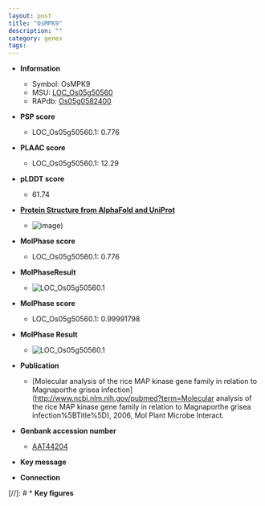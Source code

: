 ```yaml
---
layout: post
title: "OsMPK9"
description: ""
category: genes
tags: 
---
```


* **Information**  
    + Symbol: OsMPK9  
    + MSU: [LOC_Os05g50560](http://rice.plantbiology.msu.edu/cgi-bin/ORF_infopage.cgi?orf=LOC_Os05g50560)  
    + RAPdb: [Os05g0582400](http://rapdb.dna.affrc.go.jp/viewer/gbrowse_details/irgsp1?name=Os05g0582400)  

* **PSP score**  
    + LOC_Os05g50560.1: 0.776 

* **PLAAC score**  
    + LOC_Os05g50560.1: 12.29 

* **pLDDT score**
    + 61.74

* **[Protein Structure from AlphaFold and UniProt](https://www.uniprot.org/uniprotkb/Q6L5D4/entry#structure)**
    + ![image](https://ricepsp.github.io/images/Q6/AF-Q6L5D4-F1.png))

* **MolPhase score**
    + LOC_Os05g50560.1: 0.776

* **MolPhaseResult**
    + ![LOC_Os05g50560.1](https://ricepsp.github.io/pictures/LOC_Os05g/LOC_Os05g50560.1.png)

* **MolPhase score**
    + LOC_Os05g50560.1: 0.99991798

* **MolPhase Result**
    + ![LOC_Os05g50560.1](https://304243504.github.io/Pictures/LOC_Os05g/LOC_Os05g50560.1.png)

* **Publication**  
    + [Molecular analysis of the rice MAP kinase gene family in relation to Magnaporthe grisea infection](http://www.ncbi.nlm.nih.gov/pubmed?term=Molecular analysis of the rice MAP kinase gene family in relation to Magnaporthe grisea infection%5BTitle%5D), 2006, Mol Plant Microbe Interact.

* **Genbank accession number**  
    + [AAT44204](http://www.ncbi.nlm.nih.gov/nuccore/AAT44204)

* **Key message**  

* **Connection**  

[//]: # * **Key figures**  


